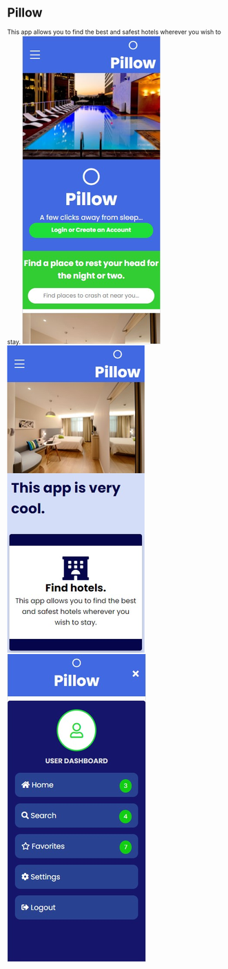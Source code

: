 # Pillow

This app allows you to find the best and safest hotels wherever you wish to stay.
<img src="images/PillowLanding.jpg">
<img src="images/FindHotels.jpg"> 
<img src="images/PillowNav.jpg">
